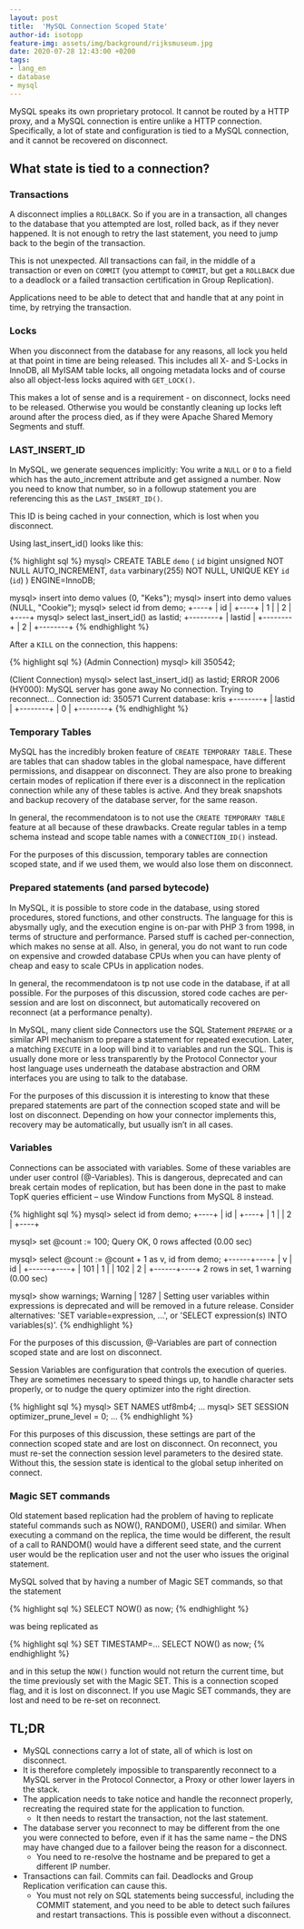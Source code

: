 ```yaml
---
layout: post
title:  'MySQL Connection Scoped State'
author-id: isotopp
feature-img: assets/img/background/rijksmuseum.jpg
date: 2020-07-28 12:43:00 +0200
tags:
- lang_en
- database
- mysql
---
```

MySQL speaks its own proprietary protocol.  It cannot be routed
by a HTTP proxy, and a MySQL connection is entire unlike a HTTP
connection.  Specifically, a lot of state and configuration is
tied to a MySQL connection, and it cannot be recovered on
disconnect.

## What state is tied to a connection?

### Transactions

A disconnect implies a `ROLLBACK`.  So if you are in a
transaction, all changes to the database that you attempted are
lost, rolled back, as if they never happened.  It is not enough
to retry the last statement, you need to jump back to the begin
of the transaction.

This is not unexpected.  All transactions can fail, in the
middle of a transaction or even on `COMMIT` (you attempt to
`COMMIT`, but get a `ROLLBACK` due to a deadlock or a failed
transaction certification in Group Replication).

Applications need to be able to detect that and handle that at
any point in time, by retrying the transaction.

### Locks

When you disconnect from the database for any reasons, all lock
you held at that point in time are being released.  This
includes all X- and S-Locks in InnoDB, all MyISAM table locks,
all ongoing metadata locks and of course also all object-less
locks aquired with `GET_LOCK()`.

This makes a lot of sense and is a requirement - on disconnect,
locks need to be released.  Otherwise you would be constantly
cleaning up locks left around after the process died, as if they
were Apache Shared Memory Segments and stuff.

### LAST_INSERT_ID

In MySQL, we generate sequences implicitly: You write a `NULL` or
`0` to a field which has the auto_increment attribute and get
assigned a number.  Now you need to know that number, so in a
followup statement you are referencing this as the
`LAST_INSERT_ID()`.

This ID is being cached in your connection, which is lost when you
disconnect.

Using last_insert_id() looks like this:

{% highlight sql %}
mysql> CREATE TABLE `demo` (
`id` bigint unsigned NOT NULL AUTO_INCREMENT,
`data` varbinary(255) NOT NULL,
UNIQUE KEY `id` (`id`)
) ENGINE=InnoDB;

mysql> insert into demo values (0, "Keks");
mysql> insert into demo values (NULL, "Cookie");
mysql> select id from demo;
+----+
| id |
+----+
|  1 |
|  2 |
+----+
mysql> select last_insert_id() as lastid;
+--------+
| lastid |
+--------+
|      2 |
+--------+
{% endhighlight %}

After a `KILL` on the connection, this happens:

{% highlight sql %}
(Admin Connection)
mysql> kill 350542;

(Client Connection)
mysql> select last_insert_id() as lastid;
ERROR 2006 (HY000): MySQL server has gone away
No connection. Trying to reconnect...
Connection id:    350571
Current database: kris
+--------+
| lastid |
+--------+
|      0 |
+--------+
{% endhighlight %}

### Temporary Tables

MySQL has the incredibly broken feature of `CREATE TEMPORARY
TABLE`.  These are tables that can shadow tables in the global
namespace, have different permissions, and disappear on
disconnect.  They are also prone to breaking certain modes of
replication if there ever is a disconnect in the replication
connection while any of these tables is active.  And they break
snapshots and backup recovery of the database server, for the
same reason.

In general, the recommendatoon is to not use the `CREATE
TEMPORARY TABLE` feature at all because of these drawbacks. 
Create regular tables in a temp schema instead and scope table
names with a `CONNECTION_ID()` instead.

For the purposes of this discussion, temporary tables are
connection scoped state, and if we used them, we would also lose
them on disconnect.

### Prepared statements (and parsed bytecode)

In MySQL, it is possible to store code in the database, using
stored procedures, stored functions, and other constructs.  The
language for this is abysmally ugly, and the execution engine is
on-par with PHP 3 from 1998, in terms of structure and
performance.  Parsed stuff is cached per-connection, which makes
no sense at all.  Also, in general, you do not want to run code
on expensive and crowded database CPUs when you can have plenty
of cheap and easy to scale CPUs in application nodes.

In general, the recommendatoon is tp not use code in the
database, if at all possible.  For the purposes of this
discussion, stored code caches are per-session and are lost on
disconnect, but automatically recovered on reconnect (at a
performance penalty).

In MySQL, many client side Connectors use the SQL Statement
`PREPARE` or a similar API mechanism to prepare a statement for
repeated execution.  Later, a matching `EXECUTE` in a loop will
bind it to variables and run the SQL.  This is usually done more
or less transparently by the Protocol Connector your host
language uses underneath the database abstraction and ORM
interfaces you are using to talk to the database.

For the purposes of this discussion it is interesting to know
that these prepared statements are part of the connection scoped
state and will be lost on disconnect.  Depending on how your
connector implements this, recovery may be automatically, but
usually isn’t in all cases.

### Variables

Connections can be associated with variables.  Some of these
variables are under user control (@-Variables).  This is
dangerous, deprecated and can break certain modes of
replication, but has been done in the past to make TopK queries
efficient – use Window Functions from MySQL 8 instead.

{% highlight sql %}
mysql> select id from demo;
+----+
| id |
+----+
|  1 |
|  2 |
+----+

mysql> set @count := 100;
Query OK, 0 rows affected (0.00 sec)

mysql> select @count := @count + 1 as v, id from demo;
+------+----+
| v    | id |
+------+----+
|  101 |  1 |
|  102 |  2 |
+------+----+
2 rows in set, 1 warning (0.00 sec)

mysql> show warnings;
Warning | 1287 | Setting user variables within expressions is deprecated 
and will be removed in a future release. Consider alternatives: 
'SET variable=expression, ...', or 'SELECT expression(s) INTO variables(s)'.
{% endhighlight %}

For the purposes of this discussion, @-Variables are part of
connection scoped state and are lost on disconnect.

Session Variables are configuration that controls the execution
of queries.  They are sometimes necessary to speed things up, to
handle character sets properly, or to nudge the query optimizer
into the right direction.

{% highlight sql %}
mysql> SET NAMES utf8mb4;
…
mysql> SET SESSION optimizer_prune_level = 0;
…
{% endhighlight %}

For this purposes of this discussion, these settings are part of
the connection scoped state and are lost on disconnect.  On
reconnect, you must re-set the connection session level
parameters to the desired state.  Without this, the session
state is identical to the global setup inherited on connect.

### Magic SET commands

Old statement based replication had the problem of having to
replicate stateful commands such as NOW(), RANDOM(), USER() and
similar.  When executing a command on the replica, the time
would be different, the result of a call to RANDOM() would have
a different seed state, and the current user would be the
replication user and not the user who issues the original
statement.

MySQL solved that by having a number of Magic SET commands, so that the
statement

{% highlight sql %}
SELECT NOW() as now;
{% endhighlight %}

was being replicated as

{% highlight sql %}
SET TIMESTAMP=...
SELECT NOW() as now;
{% endhighlight %}

and in this setup the `NOW()` function would not return the
current time, but the time previously set with the Magic SET. 
This is a connection scoped flag, and it is lost on disconnect. 
If you use Magic SET commands, they are lost and need to be
re-set on reconnect.

## TL;DR

- MySQL connections carry a lot of state, all of which is lost on disconnect.
- It is therefore completely impossible to transparently reconnect  to a MySQL server in the Protocol Connector, a Proxy or other lower layers in the stack.
- The application needs to take notice and handle the reconnect properly, recreating the required state for the application to function.
  - It then needs to restart the transaction, not the last statement.
- The database server you reconnect to may be different from the one you were connected to before, even if it has the same name – the DNS may have changed due to a failover being the reason for a disconnect.
  - You need to re-resolve the hostname and be prepared to get a different IP number.
- Transactions can fail. Commits can fail. Deadlocks and Group Replication verification can cause this.
  - You must not rely on SQL statements being successful, including the COMMIT statement, and you need to be able to detect such failures and restart transactions. This is possible even without a disconnect.
